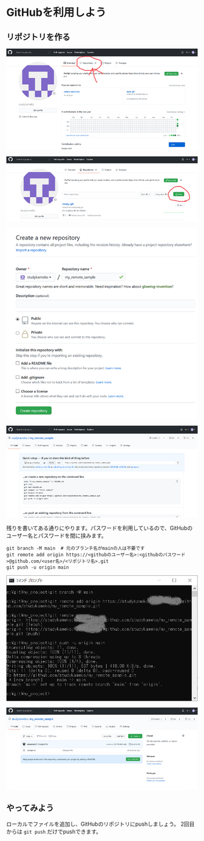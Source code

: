 # GitHubを利用しよう

## リポジトリを作る

![image](images/github_02.png)

![image](images/github_03.png)

![image](images/github_05.png)

![image](images/github_06.png)

残りを書いてある通りにやります。パスワードを利用しているので、GitHubのユーザー名とパスワードを間に挟みます。

```
git branch -M main  # 元のブランチ名がmainの人は不要です
git remote add origin https://<githubのユーザー名>:<githubのパスワード>@github.com/<user名>/<リポジトリ名>.git
git push -u origin main
```

![image](images/github_01.png)

![image](images/github_04.png)

## やってみよう

ローカルでファイルを追加し、GitHubのリポジトリにpushしましょう。
2回目からは `git push` だけでpushできます。
